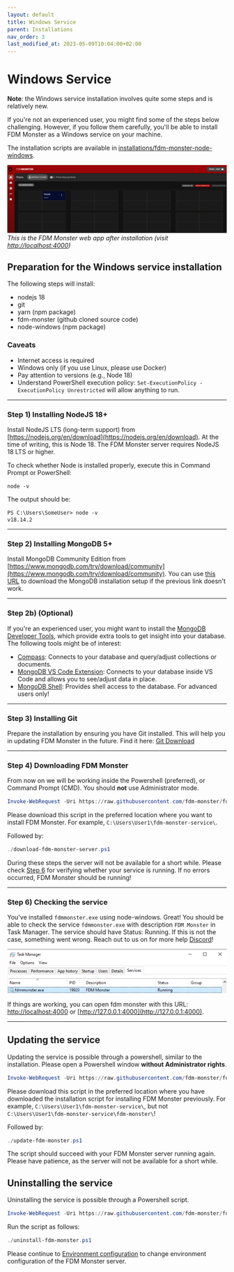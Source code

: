 ```yaml
---
layout: default
title: Windows Service
parent: Installations
nav_order: 3
last_modified_at: 2023-05-09T10:04:00+02:00
---
```


# Windows Service

**Note**: the Windows service installation involves quite some steps and is relatively new.

If you're not an experienced user, you might find some of the steps below challenging. However, if you follow them carefully, you'll be able to install FDM Monster as a Windows service on your machine. 

The installation scripts are available in [installations/fdm-monster-node-windows](../../installations/fdm-monster-node-windows).

![Image](../images/server-running.png)
*This is the FDM Monster web app after installation (visit [http://localhost:4000](http://localhost:4000))*

## Preparation for the Windows service installation

The following steps will install:

- nodejs 18
- git
- yarn (npm package)
- fdm-monster (github cloned source code)
- node-windows (npm package)

### Caveats

- Internet access is required
- Windows only (if you use Linux, please use Docker)
- Pay attention to versions (e.g., Node 18)
- Understand PowerShell execution policy: `Set-ExecutionPolicy -ExecutionPolicy Unrestricted` will allow anything to run.

---
### Step 1) Installing NodeJS 18+

Install NodeJS LTS (long-term support) from [https://nodejs.org/en/download](https://nodejs.org/en/download). At the time of writing, this is Node 18. The FDM Monster server requires NodeJS 18 LTS or higher.

To check whether Node is installed properly, execute this in Command Prompt or PowerShell:

```
node -v
```

The output should be:
```
PS C:\Users\SomeUser> node -v
v18.14.2
```

---
### Step 2) Installing MongoDB 5+

Install MongoDB Community Edition from [https://www.mongodb.com/try/download/community](https://www.mongodb.com/try/download/community). 
You can use [this URL](https://fastdl.mongodb.org/windows/mongodb-windows-x86_64-6.0.5-signed.msi) to download the MongoDB installation setup 
if the previous link doesn't work.

---
### Step 2b) (Optional)

If you're an experienced user, you might want to install the [MongoDB Developer Tools](https://www.mongodb.com/developer-tools), which provide extra tools to get insight into your database. The following tools might be of interest:

- [Compass](https://www.mongodb.com/products/compass): Connects to your database and query/adjust collections or documents.
- [MongoDB VS Code Extension](https://www.mongodb.com/products/vs-code): Connects to your database inside VS Code and allows you to see/adjust data in place.
- [MongoDB Shell](https://www.mongodb.com/products/shell): Provides shell access to the database. For advanced users only!

---
### Step 3) Installing Git

Prepare the installation by ensuring you have Git installed. This will help you in updating FDM Monster in the future. Find it here: [Git Download](https://git-scm.com/downloads)

---

### Step 4) Downloading FDM Monster
From now on we will be working inside the Powershell (preferred), or Command Prompt (CMD). You should **not** use Administrator mode.

```powershell
Invoke-WebRequest -Uri https://raw.githubusercontent.com/fdm-monster/fdm-monster/develop/installations/fdm-monster-node-windows/download-fdm-monster-server.ps1 -OutFile .\download-fdm-monster-server.ps1
```
Please download this script in the preferred location where you want to install FDM Monster. For example, `C:\Users\User1\fdm-monster-service\`.

Followed by:
```powershell
./download-fdm-monster-server.ps1
```

During these steps the server will not be available for a short while. Please check [Step 6](#Step-6-Checking-the-service) for verifying whether your service is running.
If no errors occurred, FDM Monster should be running!

---

### Step 6) Checking the service

You've installed `fdmmonster.exe` using node-windows. Great! You should be able to check the service `fdmmonster.exe` with description `FDM Monster` in Task Manager.
The service should have Status: Running. If this is not the case, something went wrong. Reach out to us on for more help [Discord](https://discord.gg/mwA8uP8CMc)!

![Image](../images/task-manager.png)

If things are working, you can open fdm monster with this URL: [http://localhost:4000](http://localhost:4000) or [http://127.0.0.1:4000](http://127.0.0.1:4000).

---

## Updating the service
Updating the service is possible through a powershell, similar to the installation. Please open a Powershell window **without Administrator rights**. 

```powershell
Invoke-WebRequest -Uri https://raw.githubusercontent.com/fdm-monster/fdm-monster/develop/installations/fdm-monster-node-windows/update-fdm-monster.ps1 -OutFile .\update-fdm-monster.ps1
```
Please download this script in the preferred location where you have downloaded the installation script for installing FDM Monster previously. 
For example, `C:\Users\User1\fdm-monster-service\`, but not `C:\Users\User1\fdm-monster-service\fdm-monster\`! 

Followed by:
```powershell
./update-fdm-monster.ps1
```

The script should succeed with your FDM Monster server running again. Please have patience, as the server will not be available for a short while.


## Uninstalling the service
Uninstalling the service is possible through a Powershell script.

```powershell
Invoke-WebRequest -Uri https://raw.githubusercontent.com/fdm-monster/fdm-monster/develop/installations/fdm-monster-node-windows/uninstall-fdm-monster.ps1 -OutFile .\uninstall-fdm-monster.ps1
```

Run the script as follows:
```powershell
./uninstall-fdm-monster.ps1
```


Please continue to [Environment configuration](../configuration/preconfiguration.md) to change environment configuration of the FDM Monster server.
